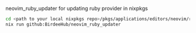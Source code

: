 neovim_ruby_updater for updating ruby provider in nixpkgs
```bash
cd <path to your local nixpkgs repo>/pkgs/applications/editors/neovim/ruby_provider && \
nix run github:BirdeeHub/neovim_ruby_updater 
```
